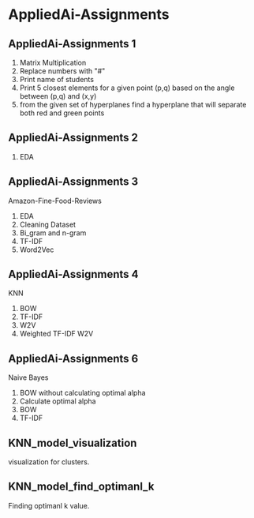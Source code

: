 # AppliedAi-Assignments

## AppliedAi-Assignments 1 
1. Matrix Multiplication
2. Replace numbers with "#"
3. Print name of students
4. Print 5 closest elements for a given point (p,q) based on the angle between (p,q) and (x,y)
5. from the given set of hyperplanes find a hyperplane that will separate both red and green points

## AppliedAi-Assignments 2
1. EDA

## AppliedAi-Assignments 3
Amazon-Fine-Food-Reviews
1. EDA
2. Cleaning Dataset
3. Bi_gram and n-gram
4. TF-IDF
5. Word2Vec

## AppliedAi-Assignments 4
KNN
1. BOW
2. TF-IDF
3. W2V
4. Weighted TF-IDF W2V

## AppliedAi-Assignments 6
Naive Bayes
1. BOW without calculating optimal alpha
2. Calculate optimal alpha 
  1. BOW
  2. TF-IDF

## KNN_model_visualization
visualization for clusters.

## KNN_model_find_optimanl_k
Finding optimanl k value. 



